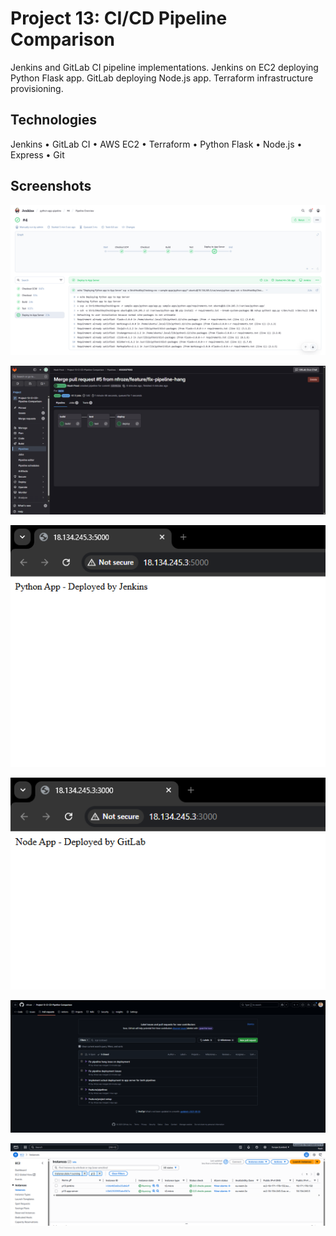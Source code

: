 # Project 13: CI/CD Pipeline Comparison

Jenkins and GitLab CI pipeline implementations. Jenkins on EC2 deploying Python Flask app. GitLab deploying Node.js app. Terraform infrastructure provisioning.

## Technologies

Jenkins • GitLab CI • AWS EC2 • Terraform • Python Flask • Node.js • Express • Git

## Screenshots

![Jenkins pipeline](screenshots/jenkins.png)

![GitLab pipeline](screenshots/gitlab.png)

![Jenkins deployment](screenshots/python-app.png)

![GitLab deployment](screenshots/node-app.png)

![GitHub PR history](screenshots/git-pull.png)

![AWS console](screenshots/aws-ec2.png)